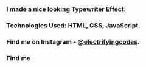 ### I made a nice looking Typewriter Effect.

### Technologies Used: HTML, CSS, JavaScript.

### Find me on Instagram - [@electrifyingcodes][Instagram].
### Find me

[Instagram]: https://www.instagram.com/electrifyingcodes